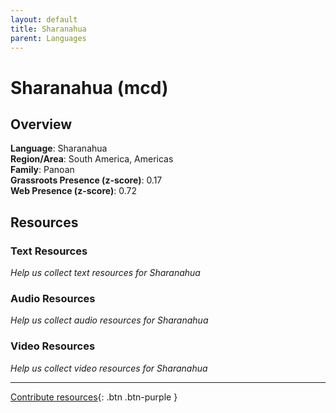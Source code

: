 ```yaml
---
layout: default
title: Sharanahua
parent: Languages
---
```


# Sharanahua (mcd)

## Overview

**Language**: Sharanahua  
**Region/Area**: South America, Americas  
**Family**: Panoan  
**Grassroots Presence (z-score)**: 0.17  
**Web Presence (z-score)**: 0.72  

## Resources

### Text Resources
*Help us collect text resources for Sharanahua*

### Audio Resources
*Help us collect audio resources for Sharanahua*

### Video Resources
*Help us collect video resources for Sharanahua*

---

[Contribute resources](https://forms.office.com/e/1SfLJx3u1r){: .btn .btn-purple }
